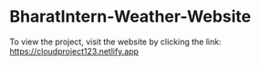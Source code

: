 # BharatIntern-Weather-Website
 To view the project, visit the website by clicking the link: https://cloudproject123.netlify.app


